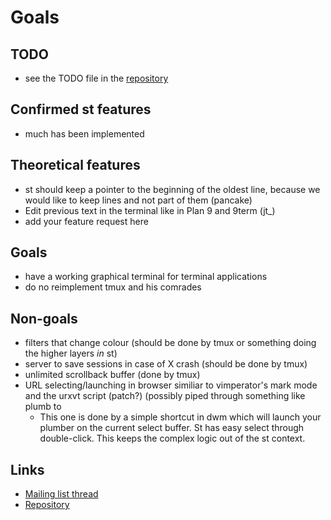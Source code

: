 Goals
=====

TODO
----
* see the TODO file in the [repository](http://hg.suckless.org/st/summary)

Confirmed st features
----------------------
* much has been implemented

Theoretical features
--------------------
* st should keep a pointer to the beginning of the oldest line, because we
  would like to keep lines and not part of them (pancake)
* Edit previous text in the terminal like in Plan 9 and 9term (jt_)
* add your feature request here

Goals
-----
- have a working graphical terminal for terminal applications
- do no reimplement tmux and his comrades

Non-goals
---------
- filters that change colour (should be done by tmux or something doing the
  higher layers *in* st)
- server to save sessions in case of X crash (should be done by tmux)
- unlimited scrollback buffer (done by tmux) 
- URL selecting/launching in browser similiar to vimperator's mark mode and the
  urxvt script (patch?) (possibly piped through something like plumb to
  	- This one is done by a simple shortcut in dwm which will launch your
	  plumber on the current select buffer. St has easy select through
	  double-click. This keeps the complex logic out of the st context.

Links
-----
* [Mailing list thread](http://lists.suckless.org/dev/0908/0868.html)
* [Repository](http://hg.suckless.org/st/summary)

